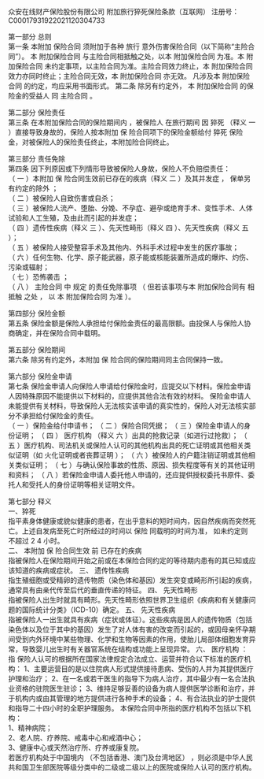 众安在线财产保险股份有限公司 
附加旅行猝死保险条款（互联网） 
注册号：C00017931922021120304733 
  
第一部分 总则   
第一条    本附加 保险合同 须附加于各种 旅行 意外伤害保险合同（以下简称“主险合同”）。 
本 附加保险合同 与主险合同相抵触之处，以本 附加保险合同 为准。本 附加保险合同 未约定事项，以主险合同为准。主险合同效力终止，本 附加保险合同 效力亦同时终止；主险合同无效，本 附加保险合同 亦无效。 
凡涉及本 附加保险合同 的约定，均应采用书面形式。 
第二条   除另有约定外， 本 附加保险合同 的保险金的受益人 同 主险合同 。 
  
第二部分   保险责任   
第三条   在本附加保险合同的保险期间内 ，被保险人 在旅行期间 因 猝死  （释义 一 ）直接导致身故的，保险人按本附加 保 险合同项下的保险金额给付 猝死 保险金，对被保险人的保险责任终止，本附加险合同终止。 
  
第三部分   责任免除   
第四条   因下列原因或下列情形导致被保险人身故，保险人不负赔偿责任：   
（  一  ）本附加  保  险合同生效前已存在的疾病（释义  二  ）及其并发症  ，  保单另有约定的除外  ；   
（  二  ）被保险人自致伤害或自杀；   
（  三  ）被保险人流产、堕胎、分娩、不孕症、避孕或绝育手术、变性手术、人体试验和人工生殖，及由此而引起的并发症；   
（  四  ）遗传性疾病（释义  三  ）、先天性畸形（释义  四  ）、先天性疾病（释义  五  ）；   
（  五  ）被保险人接受整容手术及其他内、外科手术过程中发生的医疗事故；   
（  六  ）任何生物、化学、原子能武器，原子能或核能装置所造成的爆炸、灼伤、污染或辐射；   
（  七  ）恐怖袭击  ；   
（  八  ）  主险合同  中  规定  的责任免除事项  （  但若该事项与本  附加保险合同有  相抵触  之处  ，  以  本  附加保险合同  为准  ）。   
   
第四部分     保险金额   
第五条    保险金额是保险人承担给付保险金责任的最高限额。由投保人与保险人协商确定，并在保险合同中载明。 
  
第五部分   保险期间   
第六条    除另有约定外，本附加 保 险合同的保险期间同主合同保持一致。 
  
第六部分     保险金申请   
第七条    保险金申请人向保险人申请给付保险金时，应提交以下材料。保险金申请人因特殊原因不能提供以下材料的，应提供其他合法有效的材料。 保险金申请人未能提供有关材料，导致保险人无法核实该申请的真实性的，保险人对无法核实部分不承担给付保险金的责任。   
（ 一 ）保险金给付申请书； 
（ 二 ）保险合同凭据； 
（ 三 ）保险金申请人的身份证明； 
（ 四 ） 医疗机构  （释义 六 ）出具的抢救记录（如进行过抢救）； 
（ 五 ）医疗机构、司法机关或保险人认可的其他机构出具的死亡证明或其他相关类似证明（如 火化证明或者丧葬证明 ）； 
（ 六 ）被保险人的户籍注销证明或其他相关类似证明； 
（ 七 ）与确认保险事故的性质、原因、损失程度等有关的其他证明和资料； 
（ 八 ）若保险金申请人委托他人申请的，还应提供授权委托书原件、委托人和受托人的身份证明等相关证明文件。 
  
第七部分     释义   
一、猝死   
指平素身体健康或貌似健康的患者，在出乎意料的短时间内，因自然疾病而突然死亡。上述自发病至死亡时所经过的时间以 保险 同载明的时间为准， 如未约定则 不超过 2 4 小时。  
二、  本附加  保  险合同生效  前  已存在的疾病   
指被保险人在保险期间开始之前或在本保险合同约定的等待期内患有的其已知或应该知道的疾病或症状。 
三、  遗传性疾病   
指生殖细胞或受精卵的遗传物质（染色体和基因）发生突变或畸形所引起的疾病，通常具有由亲代传至后代的垂直传递的特征。 
四、  先天性畸形   
指被保险人出生时就具有畸形。先天性畸形依照世界卫生组织《疾病和有关健康问题的国际统计分类》（ICD-10）确定。 
五、  先天性疾病   
指被保险人一出生就具有疾病（症状或体征）。这些疾病是因人的遗传物质（包括染色体以及位于其中的基因）发生了对人体有害的改变而引起的，或因母亲怀孕期间受到内外环境中某些物理、化学和生物等因素的作用，使胎儿局部体细胞发育异常，导致婴儿出生时有关器官系统在结构或功能上呈现异常。 
六、  医疗机构  ：   
指 保险人认可的根据所在国家法律规定合法成立、运营并符合以下标准的医疗机构： 
1、主要运营目的是以住院病人形式提供接待患病、受伤的人并为其提供医疗护理和治疗； 
2、在一名或若干医生的指导下为病人治疗，其中最少有一名合法执业资格的驻院医生驻诊； 
3、维持足够妥善的设备为病人提供医学诊断和治疗，并于机构内或由其管理的地方提供进行各种手术的设备； 
4、有合法执业的护士提供和指导二十四小时的全职护理服务。 
本保险合同中所指的医疗机构不包括以下机构：   
1、精神病院；   
2、老人院、疗养院、戒毒中心和戒酒中心；   
3、健康中心或天然治疗所、疗养或康复院。   
若医疗机构处于中国境内 （不包括香港、澳门及台湾地区）  ，则必须是中华人民共和国卫生部医院等级分类中的二级或二级以上的医院或保险人认可的医疗机构。 

